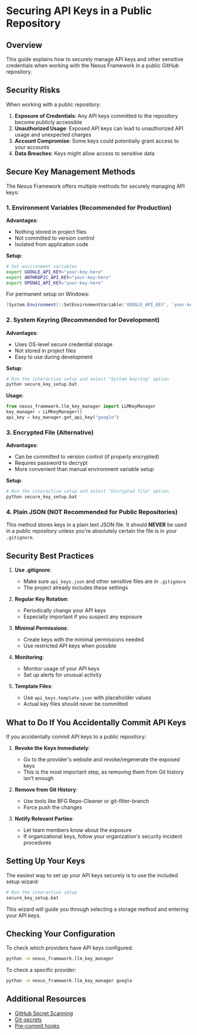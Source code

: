 # Securing API Keys in a Public Repository

## Overview

This guide explains how to securely manage API keys and other sensitive credentials when working with the Nexus Framework in a public GitHub repository.

## Security Risks

When working with a public repository:

1. **Exposure of Credentials**: Any API keys committed to the repository become publicly accessible
2. **Unauthorized Usage**: Exposed API keys can lead to unauthorized API usage and unexpected charges
3. **Account Compromise**: Some keys could potentially grant access to your accounts
4. **Data Breaches**: Keys might allow access to sensitive data

## Secure Key Management Methods

The Nexus Framework offers multiple methods for securely managing API keys:

### 1. Environment Variables (Recommended for Production)

**Advantages**:
- Nothing stored in project files
- Not committed to version control
- Isolated from application code

**Setup**:
```bash
# Set environment variables
export GOOGLE_API_KEY="your-key-here"
export ANTHROPIC_API_KEY="your-key-here"
export OPENAI_API_KEY="your-key-here"
```

For permanent setup on Windows:
```powershell
[System.Environment]::SetEnvironmentVariable('GOOGLE_API_KEY', 'your-key-here', 'User')
```

### 2. System Keyring (Recommended for Development)

**Advantages**:
- Uses OS-level secure credential storage
- Not stored in project files
- Easy to use during development

**Setup**:
```bash
# Run the interactive setup and select "System keyring" option
python secure_key_setup.bat
```

**Usage**:
```python
from nexus_framework.llm_key_manager import LLMKeyManager
key_manager = LLMKeyManager()
api_key = key_manager.get_api_key("google")
```

### 3. Encrypted File (Alternative)

**Advantages**:
- Can be committed to version control (if properly encrypted)
- Requires password to decrypt
- More convenient than manual environment variable setup

**Setup**:
```bash
# Run the interactive setup and select "Encrypted file" option
python secure_key_setup.bat
```

### 4. Plain JSON (NOT Recommended for Public Repositories)

This method stores keys in a plain text JSON file. It should **NEVER** be used in a public repository unless you're absolutely certain the file is in your `.gitignore`.

## Security Best Practices

1. **Use .gitignore**: 
   - Make sure `api_keys.json` and other sensitive files are in `.gitignore`
   - The project already includes these settings

2. **Regular Key Rotation**:
   - Periodically change your API keys
   - Especially important if you suspect any exposure

3. **Minimal Permissions**:
   - Create keys with the minimal permissions needed
   - Use restricted API keys when possible

4. **Monitoring**:
   - Monitor usage of your API keys
   - Set up alerts for unusual activity

5. **Template Files**:
   - Use `api_keys.template.json` with placeholder values
   - Actual key files should never be committed

## What to Do If You Accidentally Commit API Keys

If you accidentally commit API keys to a public repository:

1. **Revoke the Keys Immediately**:
   - Go to the provider's website and revoke/regenerate the exposed keys
   - This is the most important step, as removing them from Git history isn't enough

2. **Remove from Git History**:
   - Use tools like BFG Repo-Cleaner or git-filter-branch
   - Force push the changes

3. **Notify Relevant Parties**:
   - Let team members know about the exposure
   - If organizational keys, follow your organization's security incident procedures

## Setting Up Your Keys

The easiest way to set up your API keys securely is to use the included setup wizard:

```bash
# Run the interactive setup
secure_key_setup.bat
```

This wizard will guide you through selecting a storage method and entering your API keys.

## Checking Your Configuration

To check which providers have API keys configured:

```bash
python -m nexus_framework.llm_key_manager
```

To check a specific provider:

```bash
python -m nexus_framework.llm_key_manager google
```

## Additional Resources

- [GitHub Secret Scanning](https://docs.github.com/en/github/administering-a-repository/about-secret-scanning)
- [Git-secrets](https://github.com/awslabs/git-secrets)
- [Pre-commit hooks](https://pre-commit.com/)
